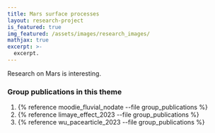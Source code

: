 ```yaml
---
title: Mars surface processes
layout: research-project
is_featured: true
img_featured: /assets/images/research_images/
mathjax: true
excerpt: >-
  excerpt.
---
```


Research on Mars is interesting.



### Group publications in this theme

1. {% reference moodie_fluvial_nodate --file group_publications %}
1. {% reference limaye_effect_2023 --file group_publications %}
1. {% reference wu_pacearticle_2023 --file group_publications %}


